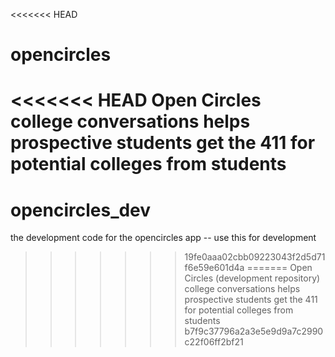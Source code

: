 <<<<<<< HEAD
# opencircles
<<<<<<< HEAD
Open Circles college conversations helps prospective students get the 411 for potential colleges from students
=======
# opencircles_dev
the development code for the opencircles app -- use this for development
>>>>>>> 19fe0aaa02cbb09223043f2d5d71f6e59e601d4a
=======
Open Circles (development repository) college conversations helps prospective students get the 411 for potential colleges from students
>>>>>>> b7f9c37796a2a3e5e9d9a7c2990c22f06ff2bf21
